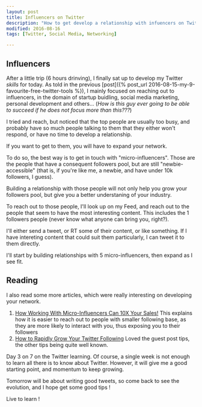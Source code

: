 ```yaml
---
layout: post
title: Influencers on Twitter
description: "How to get develop a relationship with infuencers on Twitter"
modified: 2016-08-16
tags: [Twitter, Social Media, Networking]

---
```

## Influencers

After a little trip (6 hours drinving), I finally sat up to develop my
Twitter *skills* for today. As told in the previous [post]({% post_url
2016-08-15-my-9-favourite-free-twitter-tools %}), I mainly focused on
reaching out to influencers, in the domain of startup buidling, social
media marketing, personal development and others... (*How is this guy
ever going to be able to succeed if he does not focus more than
this???*)

I tried and reach, but noticed that the top people are usually too
busy, and probably have so much people talking to them that they
either won't respond, or have no time to develop a relationship.

If you want to get to them, you will have to expand your network.

To do so, the best way is to get in touch with "micro-influencers".
Those are the people that have a consequent followers pool, but are
still "newbie-accessible" (that is, if you're like me, a newbie, and
have under 10k followers, I guess).

Building a relationship with those people will not only help you grow
your followers pool, but give you a better understaning of your
industry.

To reach out to those people, I'll look up on my Feed, and reach out
to the people that seem to have the most interesting content. This
includes the 1 followers people (never know what anyone can bring you,
right?).

I'll either send a tweet, or RT some of their content, or like
something. If I have intereting content that could suit them
particularly, I can tweet it to them directly.

I'll start by building relationships with 5 micro-influencers, then
expand as I see fit.

## Reading

I also read some more articles, which were really
interesting on developing your network.

1. [How Working With Micro-Influencers Can 10X Your Sales!](https://shanebarker.com/blog/micro-influencers/)
   This explains how it is easier to reach out to people with smaller
   following base, as they are more likely to interact with you, thus
   exposing you to their followers
2. [How to Rapidly Grow Your Twitter Following](http://www.socialmediatoday.com/social-business/how-rapidly-grow-your-twitter-following)
   Loved the guest post tips, the other tips being quite well known.

Day 3 on 7 on the Twitter learning. Of course, a single week is not
enough to learn all there is to know about Twitter. However, it will
give me a good starting point, and momentum to keep growing.

Tomorrow will be about writing good tweets, so come back to see the
evolution, and I hope get some good tips !

Live to learn !
